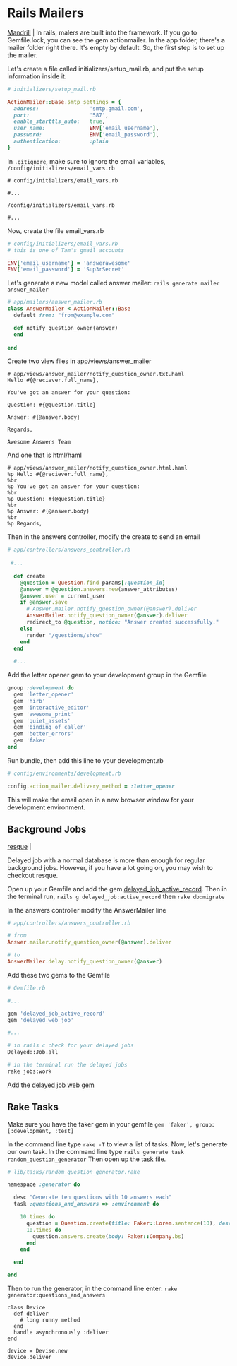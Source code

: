 # Rails Mailers  
[Mandrill](http://mandrill.com/) | 
In rails, malers are built into the framework. If you go to Gemfile.lock, you can see the gem actionmailer. In the app folder, there's a mailer folder right there. It's empty by default. So, the first step is to set up the mailer.  
  
Let's create a file called initializers/setup_mail.rb, and put the setup information inside it.  
```ruby
# initializers/setup_mail.rb

ActionMailer::Base.smtp_settings = {
  address:                'smtp.gmail.com',
  port:                   '587',
  enable_starttls_auto:   true,
  user_name:              ENV['email_username'],
  password:               ENV['email_password'],
  authentication:         :plain
}
```  
In `.gitignore`, make sure to ignore the email variables, `/config/initializers/email_vars.rb`  
```.gitignore
# config/initializers/email_vars.rb

#...

/config/initializers/email_vars.rb

#...
```  
Now, create the file email_vars.rb  
```ruby
# config/initializers/email_vars.rb
# this is one of Tam's gmail accounts

ENV['email_username'] = 'answerawesome'
ENV['email_password'] = 'Sup3rSecret'
```  
Let's generate a new model called answer mailer:  `rails generate mailer answer_mailer`  
  
```ruby
# app/mailers/answer_mailer.rb
class AnswerMailer < ActionMailer::Base
  default from: "from@example.com"

  def notify_question_owner(answer)
  end
  
end
```  
Create two view files in app/views/answer_mailer  
```haml
# app/views/answer_mailer/notify_question_owner.txt.haml  
Hello #{@reciever.full_name},

You've got an answer for your question: 

Question: #{@question.title}

Answer: #{@answer.body}

Regards,

Awesome Answers Team
```  
And one that is html/haml  
```haml
# app/views/answer_mailer/notify_question_owner.html.haml 
%p Hello #{@reciever.full_name},
%br 
%p You've got an answer for your question: 
%br 
%p Question: #{@question.title}
%br 
%p Answer: #{@answer.body}
%br
%p Regards,
```  
Then in the answers controller, modify the create to send an email  
```ruby
# app/controllers/answers_controller.rb
 
 #...
 
  def create
    @question = Question.find params[:question_id]
    @answer = @question.answers.new(answer_attributes)
    @answer.user = current_user
    if @answer.save
      # Answer.mailer.notify_question_owner(@answer).deliver
      AnswerMailer.notify_question_owner(@answer).deliver
      redirect_to @question, notice: "Answer created successfully."
    else
      render "/questions/show"
    end
  end
  
  #...
```
Add the letter opener gem to your development group in the Gemfile
```ruby
group :development do
  gem 'letter_opener'
  gem 'hirb'
  gem 'interactive_editor'
  gem 'awesome_print'
  gem 'quiet_assets'
  gem 'binding_of_caller'
  gem 'better_errors'
  gem 'faker'
end
```  
Run bundle, then add this line to your development.rb
```ruby
# config/environments/development.rb

config.action_mailer.delivery_method = :letter_opener

```  
This will make the email open in a new browser window for your development environment.  
  
## Background Jobs  
[resque](https://github.com/resque/resque) |  
  
Delayed job with a normal database is more than enough for regular background jobs. However, if you have a lot going on, you may wish to checkout resque.  
  
Open up your Gemfile and add the gem [delayed_job_active_record](https://github.com/collectiveidea/delayed_job_active_record). Then in the terminal run, `rails g delayed_job:active_record` then `rake db:migrate`  
  
In the answers controller modify the AnswerMailer line  
```ruby
# app/controllers/answers_controller.rb

# from
Answer.mailer.notify_question_owner(@answer).deliver

# to
AnswerMailer.delay.notify_question_owner(@answer)

```  
Add these two gems to the Gemfile  
```ruby
# Gemfile.rb

#...

gem 'delayed_job_active_record'
gem 'delayed_web_job'

#...

```

```bash
# in rails c check for your delayed jobs
Delayed::Job.all

# in the terminal run the delayed jobs
rake jobs:work
```  
Add the [delayed job web gem](https://github.com/collectiveidea/delayed_job)  
  
## Rake Tasks  
  
Make sure you have the faker gem in your gemfile `gem 'faker', group: [:development, :test]`
  
In the command line type `rake -T` to view a list of tasks. Now, let's generate our own task. In the command line type `rails generate task random_question_generator` Then open up the task file.  
```rake
# lib/tasks/random_question_generator.rake

namespace :generator do

  desc "Generate ten questions with 10 answers each"
  task :questions_and_answers => :environment do

    10.times do
      question = Question.create(title: Faker::Lorem.sentence(10), description: Faker::Lorem.sentence(30))
      10.times do
        question.answers.create(body: Faker::Company.bs)
      end
    end

  end

end
```  
Then to run the generator, in the command line enter: `rake generator:questions_and_answers`  
  
```
class Device
  def deliver
    # long runny method
  end
  handle asynchronously :deliver
end

device = Devise.new
device.deliver
```